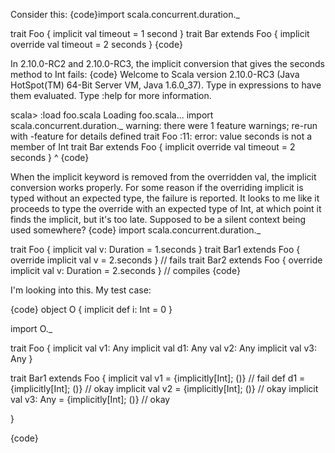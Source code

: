 Consider this:
{code}import scala.concurrent.duration._

trait Foo { implicit val timeout = 1 second }
trait Bar extends Foo { implicit override val timeout = 2 seconds }
{code}

In 2.10.0-RC2 and 2.10.0-RC3, the implicit conversion that gives the seconds method to Int fails:
{code}
Welcome to Scala version 2.10.0-RC3 (Java HotSpot(TM) 64-Bit Server VM, Java 1.6.0_37).
Type in expressions to have them evaluated.
Type :help for more information.

scala> :load foo.scala
Loading foo.scala...
import scala.concurrent.duration._
warning: there were 1 feature warnings; re-run with -feature for details
defined trait Foo
<console>:11: error: value seconds is not a member of Int
       trait Bar extends Foo { implicit override val timeout = 2 seconds }
                                                                 ^
{code}

When the implicit keyword is removed from the overridden val, the implicit conversion works properly.
For some reason if the overriding implicit is typed without an expected type, the failure is reported. It looks to me like it proceeds to type the override with an expected type of Int, at which point it finds the implicit, but it's too late. Supposed to be a silent context being used somewhere?
{code}
import scala.concurrent.duration._

trait Foo { implicit val v: Duration = 1.seconds }
trait Bar1 extends Foo { override implicit val v = 2.seconds } // fails
trait Bar2 extends Foo { override implicit val v: Duration = 2.seconds } // compiles
{code}

I'm looking into this. My test case:

{code}
object O {
  implicit def i: Int = 0
}

import O._
 
trait Foo {
  implicit val v1: Any
  implicit val d1: Any
           val v2: Any
  implicit val v3: Any
}

trait Bar1 extends Foo {
  implicit val v1      = {implicitly[Int]; ()} // fail
           def d1      = {implicitly[Int]; ()} // okay
  implicit val v2      = {implicitly[Int]; ()} // okay
  implicit val v3: Any = {implicitly[Int]; ()} // okay

}

{code}
